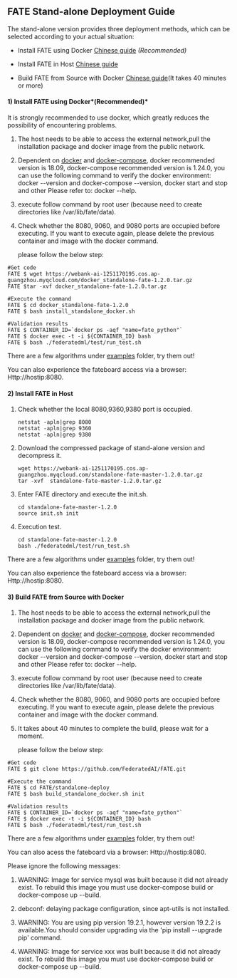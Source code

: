 ## ****FATE Stand-alone Deployment Guide****

The stand-alone version provides three deployment methods, which can be selected according to your actual situation:

- Install FATE using Docker [Chinese guide](./doc/Fate-standalone_deployment_guide_zh.md) *(Recommended)* 

- Install FATE  in Host [Chinese guide](./doc/Fate-standalone_deployment_guide_zh.md) 

- Build FATE from Source with Docker [Chinese guide](./doc/Fate-standalone_deployment_guide_zh.md)(It takes 40 minutes or more)

  

#### 1) Install FATE using Docker*(Recommended)* 

It is strongly recommended to use docker, which greatly reduces the possibility of encountering problems.

1. The host needs to be able to access the external network,pull the installation package and docker image from the public network.

2. Dependent on [docker](https://download.docker.com/linux/) and [docker-compose](https://github.com/docker/compose/releases/tag/1.24.0), docker recommended version is 18.09, docker-compose recommended version is 1.24.0, you can use the following command to verify the docker environment: docker --version and docker-compose --version, docker start and stop and other Please refer to: docker --help.

3. execute follow command by root user (because need to create directories like /var/lib/fate/data).

4. Check whether the 8080, 9060, and 9080 ports are occupied before executing. If you want to execute again, please delete the previous container and image with the docker command.

   please follow the below step:


```
#Get code
FATE $ wget https://webank-ai-1251170195.cos.ap-guangzhou.myqcloud.com/docker_standalone-fate-1.2.0.tar.gz
FATE $tar -xvf docker_standalone-fate-1.2.0.tar.gz

#Execute the command
FATE $ cd docker_standalone-fate-1.2.0
FATE $ bash install_standalone_docker.sh

#Validation results
FATE $ CONTAINER_ID=`docker ps -aqf "name=fate_python"`
FATE $ docker exec -t -i ${CONTAINER_ID} bash
FATE $ bash ./federatedml/test/run_test.sh

```

There are a few algorithms under [examples](../examples/federatedml-1.x-examples) folder, try them out!

You can also experience the fateboard access via a browser:
Http://hostip:8080.



#### 2) Install FATE  in Host

1. Check whether the local 8080,9360,9380 port is occupied.

   ```
   netstat -apln|grep 8080
   netstat -apln|grep 9360
   netstat -apln|grep 9380
   ```

2. Download the compressed package of stand-alone version and decompress it. 

   ```
   wget https://webank-ai-1251170195.cos.ap-guangzhou.myqcloud.com/standalone-fate-master-1.2.0.tar.gz
   tar -xvf  standalone-fate-master-1.2.0.tar.gz
   ```

3. Enter FATE directory and execute the init.sh.

   ```
   cd standalone-fate-master-1.2.0
   source init.sh init
   ```

4. Execution test.

   ```
   cd standalone-fate-master-1.2.0
   bash ./federatedml/test/run_test.sh
   ```

There are a few algorithms under [examples](https://github.com/FederatedAI/FATE/tree/master/examples/federatedml-1.0-examples) folder, try them out!

You can also experience the fateboard access via a browser:
Http://hostip:8080.



#### 3) Build FATE from Source with Docker

1. The host needs to be able to access the external network,pull the installation package and docker image from the public network.

2. Dependent on [docker](https://download.docker.com/linux/) and [docker-compose](https://github.com/docker/compose/releases/tag/1.24.0), docker recommended version is 18.09, docker-compose recommended version is 1.24.0, you can use the following command to verify the docker environment: docker --version and docker-compose --version, docker start and stop and other Please refer to: docker --help.

3. execute follow command by root user (because need to create directories like /var/lib/fate/data).

4. Check whether the 8080, 9060, and 9080 ports are occupied before executing. If you want to execute again, please delete the previous container and image with the docker command.

5. It takes about 40 minutes to complete the build, please wait for a moment.

   please follow the below step:

```
#Get code
FATE $ git clone https://github.com/FederatedAI/FATE.git

#Execute the command
FATE $ cd FATE/standalone-deploy
FATE $ bash build_standalone_docker.sh init

#Validation results
FATE $ CONTAINER_ID=`docker ps -aqf "name=fate_python"`
FATE $ docker exec -t -i ${CONTAINER_ID} bash
FATE $ bash ./federatedml/test/run_test.sh

```

There are a few algorithms under [examples](../examples/federatedml-1.x-examples) folder, try them out!

You can also acess the fateboard via a browser:
Http://hostip:8080.

Please ignore the following messages:

1. WARNING: Image for service mysql was built because it did not already exist. To rebuild this image you must use docker-compose build or docker-compose up --build.

2. debconf: delaying package configuration, since apt-utils is not installed.

3. WARNING: You are using pip version 19.2.1, however version 19.2.2 is available.You should consider upgrading via the 'pip install --upgrade pip' command.

4. WARNING: Image for service xxx was built because it did not already exist. To rebuild this image you must use docker-compose build or docker-compose up --build.


